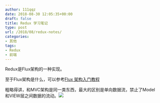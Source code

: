 ```yaml
---
author: 111qqz
date: 2018-08-30 12:05:35+00:00
draft: false
title: Redux 学习笔记
type: post
url: /2018/08/redux-notes/
categories:
- 其他
tags:
- Redux
- 前端
---
```


Redux是Flux架构的一种实现。

至于Flux架构是什么，可以参考[Flux 架构入门教程](http://www.ruanyifeng.com/blog/2016/01/flux.html)

粗略得讲，和MVC架构是同一类东西，最大的区别是单向数据流，禁止了Model和VIEW层之间数据的流动。![](http://www.ruanyifeng.com/blogimg/asset/2016/bg2016011503.png)



